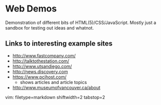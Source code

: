 # Web Demos #

Demonstration of different bits of HTML(5)/CSS/JavaScript.  Mostly just a
sandbox for testing out ideas and whatnot.

## Links to interesting example sites ##
- http://www.fastcompany.com/
- http://talktothestation.com/
- http://www.utsandiego.com/
- http://news.discovery.com
- https://www.pcihost.com/ 
  - shows articles and article topics
- http://www.museumofvancouver.ca/about

vim: filetype=markdown shiftwidth=2 tabstop=2
